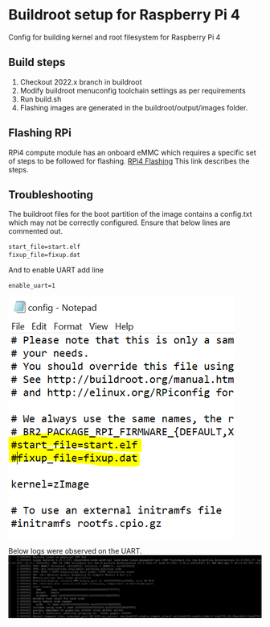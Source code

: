 # Buildroot setup for Raspberry Pi 4

Config for building kernel and root filesystem for Raspberry Pi 4

## Build steps ##
1. Checkout 2022.x branch in buildroot
2. Modify buildroot menuconfig toolchain settings as per requirements
3. Run build.sh
4. Flashing images are generated in the buildroot/output/images folder.

## Flashing RPi ##
RPi4 compute module has an onboard eMMC which requires a specific set of steps to be followed for flashing.
[RPi4 Flashing](https://www.jeffgeerling.com/blog/2020/how-flash-raspberry-pi-os-compute-module-4-emmc-usbboot)
This link describes the steps.

## Troubleshooting ##

The buildroot files for the boot partition of the image contains a config.txt which may not be correctly configured.
Ensure that below lines are commented out.
```
start_file=start.elf
fixup_file=fixup.dat
```
And to enable UART add line
```
enable_uart=1
```
![Config](config.PNG)

Below logs were observed on the UART.
![rpi4 boot](rpi4_boot.PNG)
